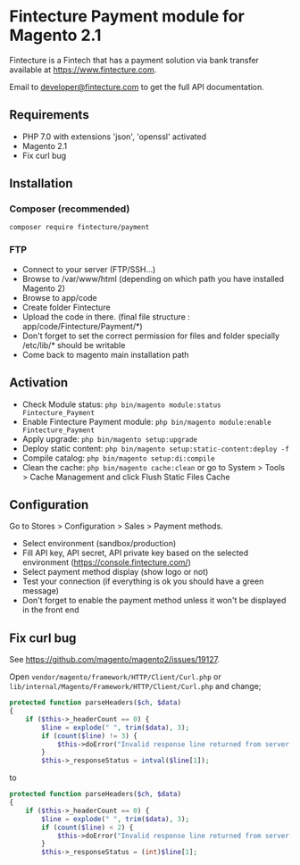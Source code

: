 # Fintecture Payment module for Magento 2.1

Fintecture is a Fintech that has a payment solution via bank transfer available at https://www.fintecture.com.

Email to developer@fintecture.com to get the full API documentation.

## Requirements

- PHP 7.0 with extensions 'json', 'openssl' activated
- Magento 2.1
- Fix curl bug

## Installation

### Composer (recommended)

`composer require fintecture/payment`

### FTP

- Connect to your server (FTP/SSH...)
- Browse to /var/www/html (depending on which path you have installed Magento 2)
- Browse to app/code
- Create folder Fintecture
- Upload the code in there. (final file structure : app/code/Fintecture/Payment/*)
- Don't forget to set the correct permission for files and folder specially /etc/lib/* should be writable
- Come back to magento main installation path

## Activation

- Check Module status: `php bin/magento module:status Fintecture_Payment`
- Enable Fintecture Payment module: `php bin/magento module:enable Fintecture_Payment`
- Apply upgrade: `php bin/magento setup:upgrade`
- Deploy static content: `php bin/magento setup:static-content:deploy -f`
- Compile catalog: `php bin/magento setup:di:compile`
- Clean the cache: `php bin/magento cache:clean` or go to System > Tools > Cache Management and click Flush Static Files Cache

## Configuration

Go to Stores > Configuration > Sales > Payment methods.

- Select environment (sandbox/production)
- Fill API key, API secret, API private key based on the selected environment (https://console.fintecture.com/)
- Select payment method display (show logo or not)
- Test your connection (if everything is ok you should have a green message)
- Don't forget to enable the payment method unless it won't be displayed in the front end

## Fix curl bug

See https://github.com/magento/magento2/issues/19127.

Open `vendor/magento/framework/HTTP/Client/Curl.php` or `lib/internal/Magento/Framework/HTTP/Client/Curl.php` and change;

```php
protected function parseHeaders($ch, $data)
{
    if ($this->_headerCount == 0) {
        $line = explode(" ", trim($data), 3);
        if (count($line) != 3) {
            $this->doError("Invalid response line returned from server: " . $data);
        }
        $this->_responseStatus = intval($line[1]);
```

to
```php
protected function parseHeaders($ch, $data)
{
    if ($this->_headerCount == 0) {
        $line = explode(" ", trim($data), 3);
        if (count($line) < 2) {
            $this->doError("Invalid response line returned from server: " . $data);
        }
        $this->_responseStatus = (int)$line[1];
```
